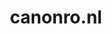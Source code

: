 ---
layout: post
title:  "canonro.nl"
internal_url:  "/dutchgov/canonro.nl.html"
categories: dutchgov
---